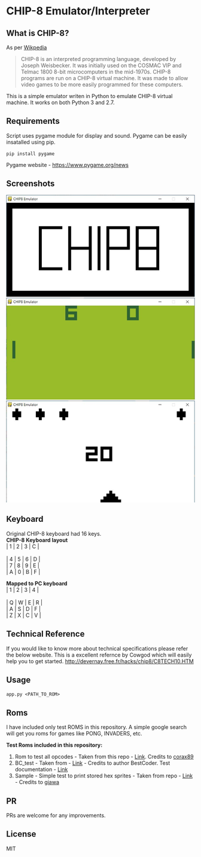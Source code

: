 # CHIP-8 Emulator/Interpreter

## What is CHIP-8?
As per [Wikpedia](https://en.wikipedia.org/wiki/CHIP-8)
>CHIP-8 is an interpreted programming language, developed by Joseph Weisbecker. It was initially used on the COSMAC VIP and Telmac 1800 8-bit microcomputers in the mid-1970s. CHIP-8 programs are run on a CHIP-8 virtual machine. It was made to allow video games to be more easily programmed for these computers.

This is a simple emulator writen in Python to emulate CHIP-8 virtual machine. It works on both Python 3 and 2.7.

## Requirements
Script uses pygame module for display and sound.
Pygame can be easily insatalled using pip.
```
pip install pygame
```
Pygame website - https://www.pygame.org/news

## Screenshots
![chip-8-screenshot](/screenshots/chip-8.JPG?raw=true "CHIP-8")
![ping-pong-screenshot](/screenshots/ping-pong.JPG?raw=true "Ping Pong")
![missile-screenshot](/screenshots/missile.JPG?raw=true "Missile")

## Keyboard 
Original CHIP-8 keyboard had 16 keys. <br>
**CHIP-8 Keyboard layout** <br>
| 1 | 2 | 3 | C | <br>      
| 4 | 5 | 6 | D | <br>
| 7 | 8 | 9 | E | <br>
| A | 0 | B | F | <br>
    
**Mapped to PC keyboard** <br>
| 1 | 2 | 3 | 4 | <br>      
| Q | W | E | R | <br>
| A | S | D | F | <br>
| Z | X | C | V | <br>

## Technical Reference
If you would like to know more about technical specifications please refer the below website.
This is a excellent refernce by Cowgod which will easily help you to get started.
http://devernay.free.fr/hacks/chip8/C8TECH10.HTM

## Usage
```
app.py <PATH_TO_ROM>
```

## Roms
I have included only test ROMS in this repository. A simple google search will get you roms for games like PONG, INVADERS, etc.

**Test Roms included in this repository:**
1. Rom to test all opcodes - Taken from this repo - [Link](https://github.com/corax89/chip8-test-rom). Credits to [corax89](https://github.com/corax89)
2. BC_test - Taken from - [Link](https://slack-files.com/T3CH37TNX-F3RF5KT43-0fb93dbd1f) - Credits to author BestCoder. Test documentation - [Link](https://slack-files.com/T3CH37TNX-F3RKEUKL4-b05ab4930d)
3. Sample - Simple test to print stored hex sprites - Taken from repo - [Link](https://github.com/giawa/chip8) - Credits to [giawa](https://github.com/giawa)

## PR
PRs are welcome for any improvements.

## License
MIT
